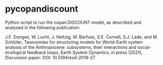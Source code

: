 # pycopandiscount
Python script to run the copan:DISCOUNT model, as described and analysed in the following publication:

J.F. Donges, W. Lucht, J. Heitzig, W. Barfuss, S.E. Cornell, S.J. Lade, and M. Schlüter,
Taxonomies for structuring models for World-Earth system analysis of the Anthropocene: subsystems, their interactions and social-ecological feedback loops,
Earth System Dynamics, in press (2021),
Discussion paper: DOI: 10.5194/esd-2018-27.
